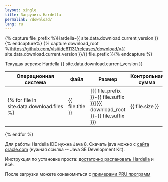 ```yaml
---
layout: single
title: Загрузить Hardella
permalink: /download/
lang: ru
---
```

{% capture file_prefix %}Hardella-{{ site.data.download.current_version }}{% endcapture%}
{% capture download_root %}https://github.com/vlsi/ide61131/releases/download/v{{ site.data.download.current_version }}/{{ file_prefix }}{% endcapture %}

Текущая версия: Hardella {{ site.data.download.current_version }}

| Операционная система | Файл | Размер | Контрольная сумма |
|----------------------|------|--------|-------------------|
{% for file in site.data.download.files %}| {{ file.title }} | [{{ file_prefix }}-{{ file.suffix }}]({{ download_root }}-{{ file.suffix }}) | {{ file.size }} | [{{ file_prefix }}-{{ file.suffix }}.sha256]({{ download_root }}-{{ file.suffix }}.sha256)<br>[{{ file_prefix }}-{{ file.suffix }}.asc]({{ download_root }}-{{ file.suffix }}.asc) |
{% endfor %}

Для работы Hardella IDE нужна Java 8. Скачать java можно с [сайта oracle.com](http://www.oracle.com/technetwork/java/javase/downloads/jdk8-downloads-2133151.html) (нужная ссылка -- Java SE Development Kit).

Инструкция по установке проста: [достаточно распаковать Hardella](/docs/installation) и всё.


После загрузки можете ознакомиться с [примерами PRU программ](/docs/pru/examples/four-blinkning-leds/)